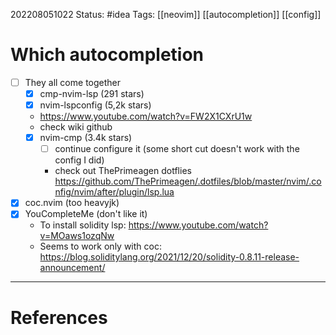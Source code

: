 202208051022
Status: #idea
Tags: [[neovim]] [[autocompletion]] [[config]]

# Which autocompletion

- [ ] They all come together
  - [X] cmp-nvim-lsp (291 stars)
  - [X] nvim-lspconfig (5,2k stars)
   - <https://www.youtube.com/watch?v=FW2X1CXrU1w>
   - check wiki github
  - [X] nvim-cmp (3.4k stars)
    - [ ] continue configure it (some short cut doesn't work with the config I did)
	- check out ThePrimeagen dotflies https://github.com/ThePrimeagen/.dotfiles/blob/master/nvim/.config/nvim/after/plugin/lsp.lua
- [X] coc.nvim (too heavyjk)
- [X] YouCompleteMe (don't like it)
  - To install solidity lsp: <https://www.youtube.com/watch?v=MOaws1ozqNw>
  - Seems to work only with coc: <https://blog.soliditylang.org/2021/12/20/solidity-0.8.11-release-announcement/>


---

# References
